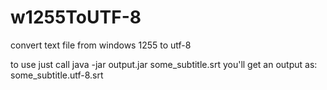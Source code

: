 # w1255ToUTF-8
convert text file from windows 1255 to utf-8

to use just call java -jar output.jar some_subtitle.srt
you'll get an output as: some_subtitle.utf-8.srt


